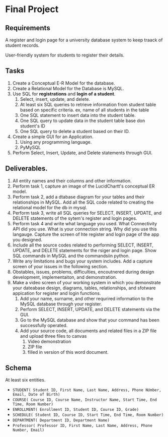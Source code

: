 # Final Project

## Requirements

A register and login page for a university database system to keep traack of student records.

User-friendly system for students to register their details.

## Tasks

1. Create a Conceptual E-R Model for the database.
2. Create a Relational Model for the Database is MySQL.
3. Use SQL for **registrations** and **login of a student**.
   1. Select, insert, update, and delete.
   2. At least six SQL queries to retrieve information from student table based on specific criteria. ex, name of all students in the table
   3. One SQL statement to insert data into the student table.
   4. One SQL query to update data in the student table base don student's ID
   5. One SQL query to delete a student based on their ID.
4. Create a simple GUI for an Application.
   1. Using any programming language.
   2. PyMySQL
5. Perform Select, Insert, Update, and Delete statements through GUI.

## Deliverables.

1. All entity names and their columns and other information.
2. Perform task 1, capture an image of the LucidChartt's conceptual ER model.
3. Perform task 2, add a dtabase diagram for your tables and their relationships in MySQL. Add all the SQL code related to creating the relational model for the db in mysql.
4. Perform task 3, write all SQL queries for SELECT, INSERT, UPDATE, and DELETE statements of the sytem's register and login pages.
5. Perform task 4 and write what language you used. What Connectivity API did you use. What is your connection string. Why did you use this langauge. Capture the screen of hte register and login page of the app you designed.
6. Include all the source codes related to performing SELECT, INSERT, UPDATE, and DELETE statements for the rsiger and login page. Show SQL commands in MySQL and the commandsiin python.
7. Write any limitations and bugs your system includes. Add a capture screen of your issues in the following section.
8. Obstables, issues, problems, difficulties, encoutnered during design development, implementaiton, and demonstration.
9. Make a video screen of your working system in which you demonstrate your dateabase design, diagrams, tables, relationships, and sfotware appication for register and login functions.
   1. Add your name, surname, and other requrired information to the MySQL database through your register.
   2. Perform SELECT, INSERT, UPDATE, and DELETE statements via the GUI.
   3. Go to the MySQL database and show that your command has been successfully operated.
   4. Add your source code, all documents and related files in a ZIP file and upload three files to canvas
      1. Video demonstration
      2. ZIP file
      3. filled in version of this word document.

## Schema

At least six entities.

- `STUDENT( Student ID, First Name, Last Name, Address, Phone NUmber, Email, Date of Birth)`
- `COURSE( Course ID, Course Name, Instructor Name, Start Time, End Time, Room Number) `
- `ENROLLMENT( Enrollment ID, Student ID, Course ID, Grade)`
- `SCHEDULE( Student ID, Course ID, Start Time, End Time, Room Number) `
- `DEPARTMENT( Department ID, Department Name)`
- `Professor( Professor ID, First Name, Last Name, Address, Phone Number, Email)`
